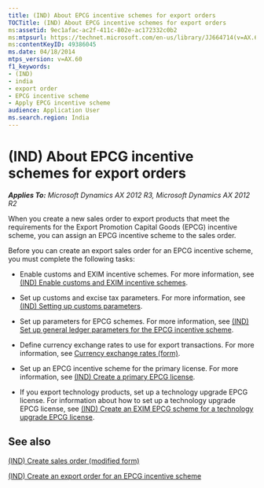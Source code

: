 ```yaml
---
title: (IND) About EPCG incentive schemes for export orders
TOCTitle: (IND) About EPCG incentive schemes for export orders
ms:assetid: 9ec1afac-ac2f-411c-802e-ac172332c0b2
ms:mtpsurl: https://technet.microsoft.com/en-us/library/JJ664714(v=AX.60)
ms:contentKeyID: 49386045
ms.date: 04/18/2014
mtps_version: v=AX.60
f1_keywords:
- (IND)
- india
- export order
- EPCG incentive scheme
- Apply EPCG incentive scheme
audience: Application User
ms.search.region: India
---
```


# (IND) About EPCG incentive schemes for export orders 


_**Applies To:** Microsoft Dynamics AX 2012 R3, Microsoft Dynamics AX 2012 R2_

When you create a new sales order to export products that meet the requirements for the Export Promotion Capital Goods (EPCG) incentive scheme, you can assign an EPCG incentive scheme to the sales order.

Before you can create an export sales order for an EPCG incentive scheme, you must complete the following tasks:

  - Enable customs and EXIM incentive schemes. For more information, see [(IND) Enable customs and EXIM incentive schemes](ind-enable-customs-and-exim-incentive-schemes.md).

  - Set up customs and excise tax parameters. For more information, see [(IND) Setting up customs parameters](ind-setting-up-customs-parameters.md).

  - Set up parameters for EPCG schemes. For more information, see [(IND) Set up general ledger parameters for the EPCG incentive scheme](ind-set-up-general-ledger-parameters-for-the-epcg-incentive-scheme.md).

  - Define currency exchange rates to use for export transactions. For more information, see [Currency exchange rates (form)](https://technet.microsoft.com/en-us/library/hh209477\(v=ax.60\)).

  - Set up an EPCG incentive scheme for the primary license. For more information, see [(IND) Create a primary EPCG license](ind-create-a-primary-epcg-license.md).

  - If you export technology products, set up a technology upgrade EPCG license. For information about how to set up a technology upgrade EPCG license, see [(IND) Create an EXIM EPCG scheme for a technology upgrade EPCG license](ind-create-an-exim-epcg-scheme-for-a-technology-upgrade-epcg-license.md).

## See also

[(IND) Create sales order (modified form)](https://technet.microsoft.com/en-us/library/jj664489\(v=ax.60\))

[(IND) Create an export order for an EPCG incentive scheme](ind-create-an-export-order-for-an-epcg-incentive-scheme.md)

  



